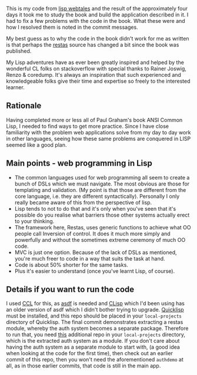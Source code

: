 
This is my code from [lisp webtales](https://leanpub.com/lispwebtales) and the result of the 
approximately four days it took me to study the book and build the application described in it. 
I had to fix a few problems with the code in the book. What these were and how I resolved them 
is noted in the commit messages. 

My best guess as to why the code in the book didn't work for me as written 
is that perhaps the [restas](https://github.com/archimag/restas) 
source has changed a bit since the book was published.

My Lisp adventures have as ever been greatly inspired and helped by the wonderful CL folks on stackoverflow
with special thanks to Rainer Joswig, Renzo & coredump. It's always an inspiration that such experienced
and knowledgeable folks give their time and expertise so freely to the interested learner.

## Rationale

Having completed more or less all of Paul Graham's book ANSI Common Lisp, I needed to find ways
to get more practice. Since I have close familiarity with the problem web applications solve from my day to day work
in other languages, seeing how these same problems are conquered in LISP seemed like a good plan. 

## Main points - web programming in Lisp

- The common languages used for web programming all seem to create a bunch of DSLs which we must navigate.
  The most obvious are those for templating and validation. (My point is that those are different from the core language, 
  i.e. they are different syntactically). Personally I only really became aware of this from the perspective of lisp. 
- Lisp tends to not to do that and it's only when you've seen that it's possible do you realise what barriers
  those other systems actually erect to your thinking.
- The framework here, Restas, uses generic functions to achieve what OO people call Inversion of control.
  It does it much more simply and powerfully and without the sometimes extreme ceremony of much OO code.
- MVC is just one option. Because of the lack of DSLs as mentioned, you're much freer to code in a way 
  that suits the task at hand.
- Code is about 50% shorter for the same tasks.
- Plus it's easier to understand (once you've learnt Lisp, of course).


## Details if you want to run the code

I used [CCL](https://ccl.clozure.com/) for this, as [asdf](https://common-lisp.net/project/asdf/) is 
needed and [CLisp](https://clisp.sourceforge.io/) which I'd been using has an older version of asdf which
I didn't bother trying to upgrade.  [Quicklisp](https://www.quicklisp.org/beta/) must be installed, 
and this repo should be placed in your `local-projects` directory of Quicklisp. 
The final commit demonstrates extracting a restas module, whereby the auth system becomes a
separate package. Therefore to run that, you need [this](https://github.com/mikew1/authdemo) additional 
repo in your `local-projects` directory, which is the extracted auth system as a module. 
If you don't care about having the auth system as a separate module to start with, (a good idea when
looking at the code for the first time), then check out an earlier commit of this repo, then you won't
need the aforementioned `authdemo` at all, as in those earlier commits, that code is still in the main 
app.

